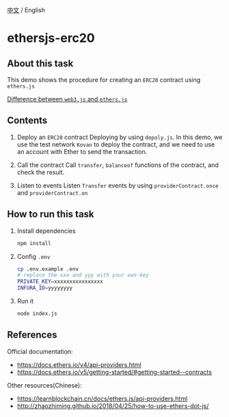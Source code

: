 [中文](./README-CN.md) / English
# ethersjs-erc20

## About this task

This demo shows the procedure for creating an `ERC20` contract using `ethers.js`

[Difference between `web3.js` and `ethers.js`](./web3-vs-ethers/README.md)
## Contents

1. Deploy an `ERC20` contract
   Deploying by using `depoly.js`. In this demo, we use the test network `Kovan` to deploy the contract, and we need to use an account with Ether to send the transaction.

2. Call the contract
   Call `transfer`, `balanceof` functions of the contract, and check the result.

3. Listen to events
   Listen `Transfer` events by using `providerContract.once` and `providerContract.on`

## How to run this task

1. Install dependencies

   ```bash
   npm install
   ```

2. Config `.env`

   ```bash
   cp .env.example .env
   # replace the xxx and yyy with your own key
   PRIVATE_KEY=xxxxxxxxxxxxxxxx
   INFURA_ID=yyyyyyyy
   ```

3. Run it

   ```bash
   node index.js
   ```

## References

Official documentation:

- <https://docs.ethers.io/v4/api-providers.html>
- <https://docs.ethers.io/v5/getting-started/#getting-started--contracts>

Other resources(Chinese):

- <https://learnblockchain.cn/docs/ethers.js/api-providers.html>
- <http://zhaozhiming.github.io/2018/04/25/how-to-use-ethers-dot-js/>
